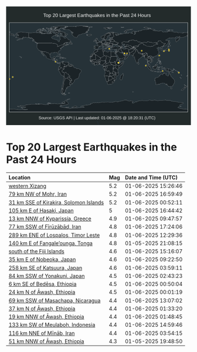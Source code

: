![Map](./map.png)

# Top 20 Largest Earthquakes in the Past 24 Hours

| Location | Mag | Date and Time (UTC) |
|:---|:---|:---|
| [western Xizang](https://earthquake.usgs.gov/earthquakes/eventpage/us6000pi67) | 5.2 | 01-06-2025 15:26:46 |
| [79 km NW of Mohr, Iran](https://earthquake.usgs.gov/earthquakes/eventpage/us6000pi7c) | 5.2 | 01-06-2025 16:59:49 |
| [31 km SSE of Kirakira, Solomon Islands](https://earthquake.usgs.gov/earthquakes/eventpage/us6000pi39) | 5.2 | 01-06-2025 00:52:11 |
| [105 km E of Hasaki, Japan](https://earthquake.usgs.gov/earthquakes/eventpage/us6000pi7a) | 5 | 01-06-2025 16:44:42 |
| [13 km NNW of Kyparissía, Greece](https://earthquake.usgs.gov/earthquakes/eventpage/us6000pi50) | 4.9 | 01-06-2025 09:47:57 |
| [77 km SSW of Fīrūzābād, Iran](https://earthquake.usgs.gov/earthquakes/eventpage/us6000pi7n) | 4.8 | 01-06-2025 17:24:06 |
| [289 km ENE of Lospalos, Timor Leste](https://earthquake.usgs.gov/earthquakes/eventpage/us6000pi5h) | 4.8 | 01-06-2025 12:29:36 |
| [140 km E of Fangale’ounga, Tonga](https://earthquake.usgs.gov/earthquakes/eventpage/us6000pi1x) | 4.8 | 01-05-2025 21:08:15 |
| [south of the Fiji Islands](https://earthquake.usgs.gov/earthquakes/eventpage/us6000pi65) | 4.6 | 01-06-2025 15:16:07 |
| [35 km E of Nobeoka, Japan](https://earthquake.usgs.gov/earthquakes/eventpage/us6000pi4x) | 4.6 | 01-06-2025 09:22:50 |
| [258 km SE of Katsuura, Japan](https://earthquake.usgs.gov/earthquakes/eventpage/us6000pi3y) | 4.6 | 01-06-2025 03:59:11 |
| [84 km SSW of Yonakuni, Japan](https://earthquake.usgs.gov/earthquakes/eventpage/us6000pi3h) | 4.5 | 01-06-2025 02:43:23 |
| [6 km SE of Bedēsa, Ethiopia](https://earthquake.usgs.gov/earthquakes/eventpage/us6000pi3a) | 4.5 | 01-06-2025 00:50:04 |
| [24 km N of Āwash, Ethiopia](https://earthquake.usgs.gov/earthquakes/eventpage/us6000pi33) | 4.5 | 01-06-2025 00:01:19 |
| [69 km SSW of Masachapa, Nicaragua](https://earthquake.usgs.gov/earthquakes/eventpage/us6000pi5m) | 4.4 | 01-06-2025 13:07:02 |
| [37 km N of Āwash, Ethiopia](https://earthquake.usgs.gov/earthquakes/eventpage/us6000pi3d) | 4.4 | 01-06-2025 01:33:20 |
| [19 km NNW of Āwash, Ethiopia](https://earthquake.usgs.gov/earthquakes/eventpage/us6000pi3e) | 4.4 | 01-06-2025 01:48:45 |
| [133 km SW of Meulaboh, Indonesia](https://earthquake.usgs.gov/earthquakes/eventpage/us6000pi69) | 4.4 | 01-06-2025 14:59:46 |
| [116 km NNE of Mīnāb, Iran](https://earthquake.usgs.gov/earthquakes/eventpage/us6000pi3x) | 4.4 | 01-06-2025 03:54:15 |
| [51 km NNW of Āwash, Ethiopia](https://earthquake.usgs.gov/earthquakes/eventpage/us6000pi1v) | 4.3 | 01-05-2025 19:48:50 |
